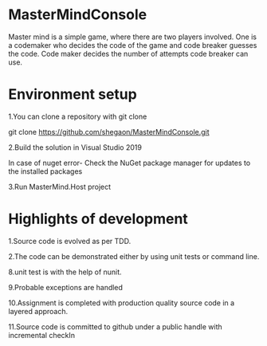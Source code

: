 # MasterMindConsole

Master mind is a simple game, where there are two players involved. One is a codemaker who decides the code of the game and code breaker guesses the code.
Code maker decides the number of attempts code breaker can use.

# Environment setup

1.You can clone a repository with git clone

git clone https://github.com/shegaon/MasterMindConsole.git

2.Build the solution in Visual Studio 2019

In case of nuget error- Check the NuGet package manager for updates to the installed packages

3.Run MasterMind.Host project

# Highlights of development

1.Source code is evolved as per TDD.

2.The code can be demonstrated either by using unit tests or command line.

8.unit test is with the help of nunit.

9.Probable exceptions are handled

10.Assignment is completed with production quality source code in a layered approach.

11.Source code is committed to github under a public handle with incremental checkIn
